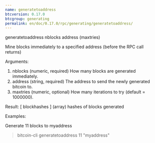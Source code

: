 ```yaml
---
name: generatetoaddress
btcversion: 0.17.0
btcgroup: generating
permalink: en/doc/0.17.0/rpc/generating/generatetoaddress/
---
```


generatetoaddress nblocks address (maxtries)

Mine blocks immediately to a specified address (before the RPC call returns)

Arguments:
1. nblocks      (numeric, required) How many blocks are generated immediately.
2. address      (string, required) The address to send the newly generated bitcoin to.
3. maxtries     (numeric, optional) How many iterations to try (default = 1000000).

Result:
[ blockhashes ]     (array) hashes of blocks generated

Examples:

Generate 11 blocks to myaddress
> bitcoin-cli generatetoaddress 11 "myaddress"


